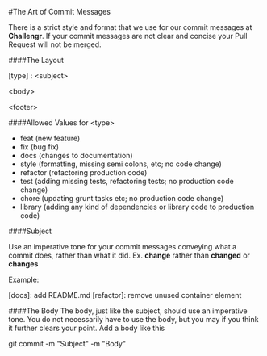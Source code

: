 #The Art of Commit Messages

There is a strict style and format that we use for our commit messages at **Challengr**. If your commit messages are not clear and concise your Pull Request will not be merged.

####The Layout

  [type] : \<subject>

  \<body>

  \<footer> 
  
####Allowed Values for \<type>
- feat (new feature)
- fix (bug fix)
- docs (changes to documentation)
- style (formatting, missing semi colons, etc; no code change)
- refactor (refactoring production code)
- test (adding missing tests, refactoring tests; no production code change)
- chore (updating grunt tasks etc; no production code change)
- library (adding any kind of dependencies or library code to production code)

####Subject

Use an imperative tone for your commit messages conveying what a commit does, rather than what it did. Ex. **change** rather than **changed** or **changes**

Example:
  
  [docs]: add README.md
  [refactor]: remove unused container element
  
####The Body
The body, just like the subject, should use an imperative tone. You do not necessarily have to use the body, but you may if you think it further clears your point. Add a body like this

  git commit -m "Subject" -m "Body"
